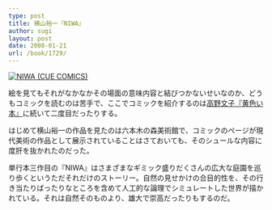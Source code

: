 ```yaml
---
type: post
title: 横山裕一『NIWA』
author: sugi
layout: post
date: 2008-01-21
url: /book/1729/
---
```

<a href="http://www.amazon.co.jp/exec/obidos/ASIN/4872578325/chezsugi-22/ref=nosim/" onclick="_gaq.push(['_trackEvent', 'outbound-article', 'http://www.amazon.co.jp/exec/obidos/ASIN/4872578325/chezsugi-22/ref=nosim/', '']);" name="amazletlink" target="_blank"><img src="http://i0.wp.com/ecx.images-amazon.com/images/I/51poAPHOmQL.SL160.jpg?w=660" alt="NIWA (CUE COMICS)" class="alignleft" data-recalc-dims="1" /></a>

絵を見てもそれがなかなかその場面の意味内容と結びつかないせいなのか、どうもコミックを読むのは苦手で、ここでコミックを紹介するのは[高野文子『黄色い本』][1]に続いて二度目だったりする。

はじめて横山裕一の作品を見たのは六本木の森美術館で、コミックのページが現代美術の作品として展示されていることはさておいても、そのシュールな内容に度肝を抜かれたのだった。

単行本三作目の『NIWA』はさまざまなギミック盛りだくさんの広大な庭園を巡り歩くというただそれだけのストーリー。自然の見せかけの合目的性を、その行き当たりばったりなところを含めて人工的な論理でシミュレートした世界が描かれている。それは自然そのものより、雄大で崇高だったりもするのだ。


 [1]: /book/20040114.html